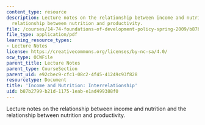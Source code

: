 ```yaml
---
content_type: resource
description: Lecture notes on the relationship between income and nutrition and the
  relationship between nutrition and productivity.
file: /courses/14-74-foundations-of-development-policy-spring-2009/b87b2799b21d11751eabe1ad499388f0_MIT14_74s09_lec04.pdf
file_type: application/pdf
learning_resource_types:
- Lecture Notes
license: https://creativecommons.org/licenses/by-nc-sa/4.0/
ocw_type: OCWFile
parent_title: Lecture Notes
parent_type: CourseSection
parent_uid: e92cbec9-cfc1-08c2-4f45-41249c93f828
resourcetype: Document
title: 'Income and Nutrition: Interrelationship'
uid: b87b2799-b21d-1175-1eab-e1ad499388f0
---
```

Lecture notes on the relationship between income and nutrition and the relationship between nutrition and productivity.